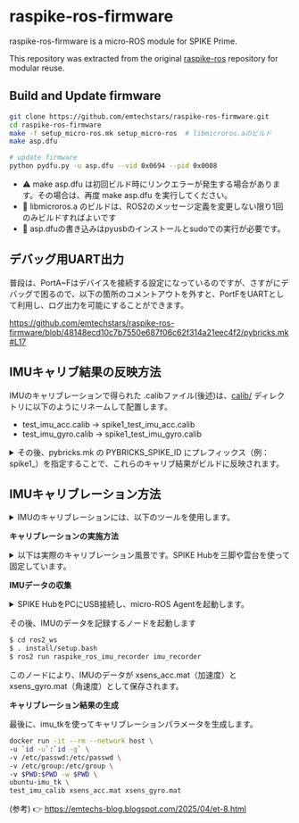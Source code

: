 # raspike-ros-firmware

raspike-ros-firmware is a micro-ROS module for SPIKE Prime.

This repository was extracted from the original [raspike-ros](https://github.com/Hiyama1026/raspike-ros) repository for modular reuse.

## Build and Update firmware

```bash
git clone https://github.com/emtechstars/raspike-ros-firmware.git
cd raspike-ros-firmware
make -f setup_micro-ros.mk setup_micro-ros  # libmicroros.aのビルド
make asp.dfu

# update firmware
python pydfu.py -u asp.dfu --vid 0x0694 --pid 0x0008
```
- ⚠️ make asp.dfu は初回ビルド時にリンクエラーが発生する場合があります。その場合は、再度 make asp.dfu を実行してください。
- 👀 libmicroros.a のビルドは、ROS2のメッセージ定義を変更しない限り1回のみビルドすればよいです
- 👀 asp.dfuの書き込みはpyusbのインストールとsudoでの実行が必要です。

## デバッグ用UART出力

普段は、PortA~Fはデバイスを接続する設定になっているのですが、さすがにデバッグで困るので、以下の箇所のコメントアウトを外すと、PortFをUARTとして利用し、ログ出力を可能にすることができます。

https://github.com/emtechstars/raspike-ros-firmware/blob/48148ecd10c7b7550e687f06c62f314a21eec4f2/pybricks.mk#L17

## IMUキャリブ結果の反映方法

IMUのキャリブレーションで得られた .calibファイル(後述)は、[calib/](https://github.com/emtechstars/raspike-ros-firmware/tree/main/calib) ディレクトリに以下のようにリネームして配置します。

- test_imu_acc.calib → spike1_test_imu_acc.calib
- test_imu_gyro.calib → spike1_test_imu_gyro.calib

<details><summary>その後、pybricks.mk の PYBRICKS_SPIKE_ID にプレフィックス（例：spike1_）を指定することで、これらのキャリブ結果がビルドに反映されます。</summary>

```bash
# (1) .calibファイルを配置する
$ ls -l calib
合計 16
-rw-rw-r-- 1 ouwa ouwa 221  4月 29 17:15 spike1_test_imu_acc.calib
-rw-rw-r-- 1 ouwa ouwa 226  4月 29 17:15 spike1_test_imu_gyro.calib
-rw-rw-r-- 1 ouwa ouwa  51  4月 29 17:15 test_imu_acc.calib
-rw-rw-r-- 1 ouwa ouwa  51  4月 29 17:15 test_imu_gyro.calib

# (2) 参考: .calibファイルの例
$ cat calib/spike1_test_imu_acc.calib
          1 -0.00173681  0.00131414
          0           1 0.000770331
         -0           0           1

 1.00391        0        0
       0 0.994432        0
       0        0 0.997833

0.127158
0.102372
-0.0812641

# (3) pybricks.mkでcalibファイルを指定する
# PYBRICKS_SPIKE_ID := とした場合は、キャリブ結果は反映せずにセンサー値のパススルーとなる
$ cat pybricks.mk
...
# PYBRICKS_SPIKE_ID :=
PYBRICKS_SPIKE_ID := spike1_
```
</details>

## IMUキャリブレーション方法

<details><summary>IMUのキャリブレーションには、以下のツールを使用します。</summary>

👉 [imu_tk](https://bitbucket.org/alberto_pretto/imu_tk/src/master/)

このツールはやや古いため、最近のUbuntu環境ではビルドが難しく、Dockerコンテナで用意しました。以下の手順でセットアップできます。

```bash
git clone https://github.com/owhinata/ubuntu-imu_tk.git
cd ubuntu-imu_tk
docker build --network host -t ubuntu-imu_tk .
```
</details>

**キャリブレーションの実施方法**

<details><summary>以下は実際のキャリブレーション風景です。SPIKE Hubを三脚や雲台を使って固定しています。</summary>

![20250430_01](https://github.com/user-attachments/assets/3b8d66f2-f66b-48b3-916a-ced1410ff9ac)

右の図のように、SPIKE Hubをさまざまな向きに回転させて、各姿勢で10秒ほど静止させる操作を繰り返します。 回転は以下のような手順で行います：

- Hubを垂直方向に約30度ずつ回転
- 各位置で球面上を約45度ずつ回転
- 天頂・天底方向を含め、合計で42通りの姿勢で静止
</details>

**IMUデータの収集**

<details><summary>SPIKE HubをPCにUSB接続し、micro-ROS Agentを起動します。</summary>


micro-ROS Agentのビルド方法
```bash
git clone -b humble https://github.com/micro-ROS/micro_ros_setup.git src/micro_ros_setup
sudo rosdep init
rosdep update && rosdep install --from-paths src --ignore-src -y
colcon build --symlink-install
source install/setup.bash

ros2 run micro_ros_setup create_agent_ws.sh
ros2 run micro_ros_setup build_agent.sh
source install/setup.bash
```

micro-ROS Agentの起動
```bash
$ cd ros2_ws
$ . install/setup.bash
$ ros2 run micro_ros_agent micro_ros_agent serial --dev /dev/ttyACM0
[1745997538.646518] info     | TermiosAgentLinux.cpp | init                     | running...             | fd: 3
[1745997539.318963] info     | Root.cpp           | delete_client            | delete                 | client_key: 0x5BDB56D5
[1745997539.318998] info     | SessionManager.hpp | destroy_session          | session closed         | client_key: 0x5BDB56D5, address: 0
[1745997539.319010] info     | Root.cpp           | create_client            | create                 | client_key: 0x7C9D0577, session_id: 0x81
[1745997539.319014] info     | SessionManager.hpp | establish_session        | session established    | client_key: 0x7C9D0577, address: 0
[1745997539.325627] info     | ProxyClient.cpp    | create_participant       | participant created    | client_key: 0x7C9D0577, participant_id: 0x000(1)
[1745997539.338152] info     | ProxyClient.cpp    | create_topic             | topic created          | client_key: 0x7C9D0577, topic_id: 0x000(2), participant_id: 0x000(1)
[1745997539.343176] info     | ProxyClient.cpp    | create_publisher         | publisher created      | client_key: 0x7C9D0577, publisher_id: 0x000(3), participant_id: 0x000(1)
[1745997539.353553] info     | ProxyClient.cpp    | create_datawriter        | datawriter created     | client_key: 0x7C9D0577, datawriter_id: 0x000(5), publisher_id: 0x000(3)
[1745997539.373980] info     | ProxyClient.cpp    | create_topic             | topic created          | client_key: 0x7C9D0577, topic_id: 0x001(2), participant_id: 0x000(1)
[1745997539.378333] info     | ProxyClient.cpp    | create_publisher         | publisher created      | client_key: 0x7C9D0577, publisher_id: 0x001(3), participant_id: 0x000(1)
[1745997539.389057] info     | ProxyClient.cpp    | create_datawriter        | datawriter created     | client_key: 0x7C9D0577, datawriter_id: 0x001(5), publisher_id: 0x001(3)
[1745997539.408259] info     | ProxyClient.cpp    | create_topic             | topic created          | client_key: 0x7C9D0577, topic_id: 0x002(2), participant_id: 0x000(1)
[1745997539.413184] info     | ProxyClient.cpp    | create_publisher         | publisher created      | client_key: 0x7C9D0577, publisher_id: 0x002(3), participant_id: 0x000(1)
[1745997539.424758] info     | ProxyClient.cpp    | create_datawriter        | datawriter created     | client_key: 0x7C9D0577, datawriter_id: 0x002(5), publisher_id: 0x002(3)
[1745997539.443261] info     | ProxyClient.cpp    | create_topic             | topic created          | client_key: 0x7C9D0577, topic_id: 0x003(2), participant_id: 0x000(1)
[1745997539.448509] info     | ProxyClient.cpp    | create_subscriber        | subscriber created     | client_key: 0x7C9D0577, subscriber_id: 0x000(4), participant_id: 0x000(1)
[1745997539.463753] info     | ProxyClient.cpp    | create_datareader        | datareader created     | client_key: 0x7C9D0577, datareader_id: 0x000(6), subscriber_id: 0x000(4)
[1745997539.478427] info     | ProxyClient.cpp    | create_topic             | topic created          | client_key: 0x7C9D0577, topic_id: 0x004(2), participant_id: 0x000(1)
[1745997539.483889] info     | ProxyClient.cpp    | create_subscriber        | subscriber created     | client_key: 0x7C9D0577, subscriber_id: 0x001(4), participant_id: 0x000(1)
[1745997539.498595] info     | ProxyClient.cpp    | create_datareader        | datareader created     | client_key: 0x7C9D0577, datareader_id: 0x001(6), subscriber_id: 0x001(4)
[1745997539.513808] info     | ProxyClient.cpp    | create_topic             | topic created          | client_key: 0x7C9D0577, topic_id: 0x005(2), participant_id: 0x000(1)
[1745997539.518421] info     | ProxyClient.cpp    | create_subscriber        | subscriber created     | client_key: 0x7C9D0577, subscriber_id: 0x002(4), participant_id: 0x000(1)
[1745997539.533618] info     | ProxyClient.cpp    | create_datareader        | datareader created     | client_key: 0x7C9D0577, datareader_id: 0x002(6), subscriber_id: 0x002(4)
[1745997539.553612] info     | ProxyClient.cpp    | create_topic             | topic created          | client_key: 0x7C9D0577, topic_id: 0x006(2), participant_id: 0x000(1)
[1745997539.558513] info     | ProxyClient.cpp    | create_subscriber        | subscriber created     | client_key: 0x7C9D0577, subscriber_id: 0x003(4), participant_id: 0x000(1)
[1745997539.573587] info     | ProxyClient.cpp    | create_datareader        | datareader created     | client_key: 0x7C9D0577, datareader_id: 0x003(6), subscriber_id: 0x003(4)
```
</details>

その後、IMUのデータを記録するノードを起動します

```bash
$ cd ros2_ws
$ . install/setup.bash
$ ros2 run raspike_ros_imu_recorder imu_recorder
```

このノードにより、IMUのデータが xsens_acc.mat（加速度）と xsens_gyro.mat（角速度）として保存されます。

**キャリブレーション結果の生成**

最後に、imu_tkを使ってキャリブレーションパラメータを生成します。

```bash
docker run -it --rm --network host \
-u `id -u`:`id -g` \
-v /etc/passwd:/etc/passwd \
-v /etc/group:/etc/group \
-v $PWD:$PWD -w $PWD \
ubuntu-imu_tk \
test_imu_calib xsens_acc.mat xsens_gyro.mat
```

(参考) 👉 https://emtechs-blog.blogspot.com/2025/04/et-8.html

